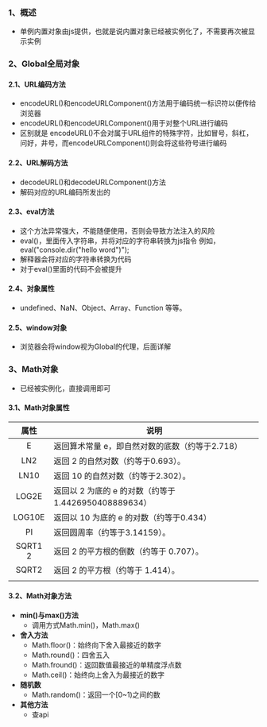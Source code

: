 ### 1、概述
+ 单例内置对象由js提供，也就是说内置对象已经被实例化了，不需要再次被显示实例
### 2、Global全局对象
#### 2.1、URL编码方法
+ encodeURL()和encodeURLComponent()方法用于编码统一标识符以便传给浏览器
+ encodeURL()和encodeURLComponent()用于对整个URL进行编码
+ 区别就是 encodeURL()不会对属于URL组件的特殊字符，比如冒号，斜杠，问好，井号，而encodeURLComponent()则会将这些符号进行编码
#### 2.2、URL解码方法
+ decodeURL()和decodeURLComponent()方法
+ 解码对应的URL编码所发出的
#### 2.3、eval方法
+ 这个方法异常强大，不能随便使用，否则会导致方法注入的风险
+ eval()，里面传入字符串，并将对应的字符串转换为js指令
	例如，eval("console.dir("hello word")");
+ 解释器会将对应的字符串转换为代码
+ 对于eval()里面的代码不会被提升
#### 2.4、对象属性
+ undefined、NaN、Object、Array、Function 等等。
#### 2.5、window对象
+ 浏览器会将window视为Global的代理，后面详解


### 3、Math对象
+ 已经被实例化，直接调用即可
#### 3.1、Math对象属性
|  属性   | 说明                                                  |
|:-------:| ----------------------------------------------------- |
|    E    | 返回算术常量 e，即自然对数的底数（约等于2.718）       |
|   LN2   | 返回 2 的自然对数（约等于0.693）。                    |
|  LN10   | 返回 10 的自然对数（约等于2.302）。                   |
|  LOG2E  | 返回以 2 为底的 e 的对数（约等于 1.4426950408889634） |
| LOG10E  | 返回以 10 为底的 e 的对数（约等于0.434）              |
|   PI    | 返回圆周率（约等于3.14159）。                         |
| SQRT1 2 | 返回 2 的平方根的倒数（约等于 0.707）。               |
|  SQRT2  | 返回 2 的平方根（约等于 1.414）。                     |
|         |                                                       |

#### 3.2、Math对象方法
+ **min()与max()方法**
	+ 调用方式Math.min()，Math.max()
+ **舍入方法**
	+ Math.floor()：始终向下舍入最接近的数字
	+ Math.round()：四舍五入
	+ Math.fround()：返回数值最接近的单精度浮点数
	+ Math.ceil()：始终向上舍入为最接近的数字
+ **随机数**
	+ Math.random()：返回一个\[0~1)之间的数
+ **其他方法**
	+ 查api
